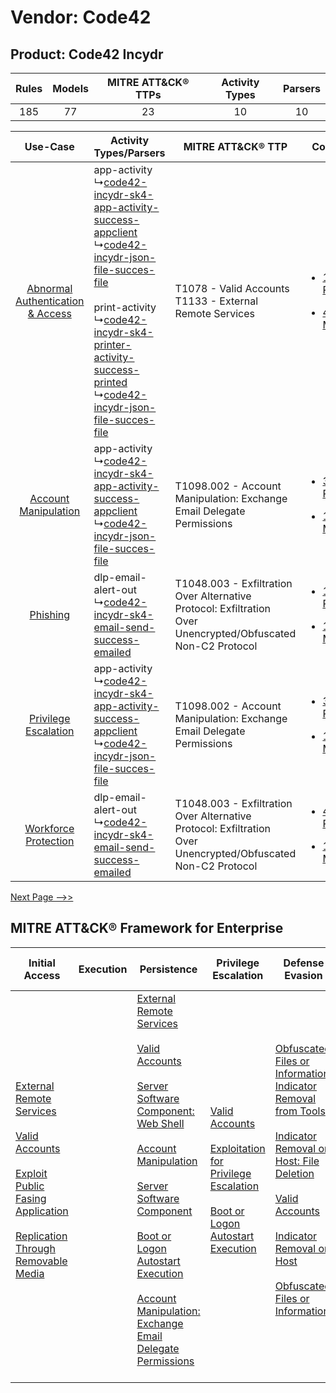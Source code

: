 Vendor: Code42
==============
Product: Code42 Incydr
----------------------
| Rules | Models | MITRE ATT&CK® TTPs | Activity Types | Parsers |
|:-----:|:------:|:------------------:|:--------------:|:-------:|
|  185  |   77   |         23         |       10       |   10    |

|    Use-Case    | Activity Types/Parsers    | MITRE ATT&CK® TTP    | Content    |
|:----:| ---- | ---- | ---- |
| [Abnormal Authentication & Access](../../../UseCases/uc_abnormal_authentication_&_access.md) |  app-activity<br> ↳[code42-incydr-sk4-app-activity-success-appclient](Ps/pC_code42incydrsk4appactivitysuccessappclient.md)<br> ↳[code42-incydr-json-file-succes-file](Ps/pC_code42incydrjsonfilesuccesfile.md)<br><br> print-activity<br> ↳[code42-incydr-sk4-printer-activity-success-printed](Ps/pC_code42incydrsk4printeractivitysuccessprinted.md)<br> ↳[code42-incydr-json-file-succes-file](Ps/pC_code42incydrjsonfilesuccesfile.md)<br> | T1078 - Valid Accounts<br>T1133 - External Remote Services<br>    | [<ul><li>12 Rules</li></ul><ul><li>4 Models</li></ul>](RM/r_m_code42_code42_incydr_Abnormal_Authentication_&_Access.md) |
|    [Account Manipulation](../../../UseCases/uc_account_manipulation.md)    |  app-activity<br> ↳[code42-incydr-sk4-app-activity-success-appclient](Ps/pC_code42incydrsk4appactivitysuccessappclient.md)<br> ↳[code42-incydr-json-file-succes-file](Ps/pC_code42incydrjsonfilesuccesfile.md)<br>    | T1098.002 - Account Manipulation: Exchange Email Delegate Permissions<br>    | [<ul><li>3 Rules</li></ul><ul><li>1 Models</li></ul>](RM/r_m_code42_code42_incydr_Account_Manipulation.md)    |
|    [Phishing](../../../UseCases/uc_phishing.md)    |  dlp-email-alert-out<br> ↳[code42-incydr-sk4-email-send-success-emailed](Ps/pC_code42incydrsk4emailsendsuccessemailed.md)<br>    | T1048.003 - Exfiltration Over Alternative Protocol: Exfiltration Over Unencrypted/Obfuscated Non-C2 Protocol<br> | [<ul><li>1 Rules</li></ul><ul><li>1 Models</li></ul>](RM/r_m_code42_code42_incydr_Phishing.md)    |
|    [Privilege Escalation](../../../UseCases/uc_privilege_escalation.md)    |  app-activity<br> ↳[code42-incydr-sk4-app-activity-success-appclient](Ps/pC_code42incydrsk4appactivitysuccessappclient.md)<br> ↳[code42-incydr-json-file-succes-file](Ps/pC_code42incydrjsonfilesuccesfile.md)<br>    | T1098.002 - Account Manipulation: Exchange Email Delegate Permissions<br>    | [<ul><li>3 Rules</li></ul><ul><li>1 Models</li></ul>](RM/r_m_code42_code42_incydr_Privilege_Escalation.md)    |
|    [Workforce Protection](../../../UseCases/uc_workforce_protection.md)    |  dlp-email-alert-out<br> ↳[code42-incydr-sk4-email-send-success-emailed](Ps/pC_code42incydrsk4emailsendsuccessemailed.md)<br>    | T1048.003 - Exfiltration Over Alternative Protocol: Exfiltration Over Unencrypted/Obfuscated Non-C2 Protocol<br> | [<ul><li>4 Rules</li></ul><ul><li>1 Models</li></ul>](RM/r_m_code42_code42_incydr_Workforce_Protection.md)    |
[Next Page -->>](2_ds_code42_code42_incydr.md)

MITRE ATT&CK® Framework for Enterprise
--------------------------------------
| Initial Access                                                                                                                                                                                                                                                                                                                 | Execution | Persistence                                                                                                                                                                                                                                                                                                                                                                                                                                                                                                                                                                                                  | Privilege Escalation                                                                                                                                                                                                                                | Defense Evasion                                                                                                                                                                                                                                                                                                                                                                                                                                              | Credential Access                                                          | Discovery                                                                         | Lateral Movement                                                                         | Collection                                                                                                                                                            | Command and Control                                                                                                                       | Exfiltration                                                                                                                                                                                                                                                                                                                                                                                                                                                | Impact                                                                                                                                              |
| ------------------------------------------------------------------------------------------------------------------------------------------------------------------------------------------------------------------------------------------------------------------------------------------------------------------------------ | --------- | ------------------------------------------------------------------------------------------------------------------------------------------------------------------------------------------------------------------------------------------------------------------------------------------------------------------------------------------------------------------------------------------------------------------------------------------------------------------------------------------------------------------------------------------------------------------------------------------------------------ | --------------------------------------------------------------------------------------------------------------------------------------------------------------------------------------------------------------------------------------------------- | ------------------------------------------------------------------------------------------------------------------------------------------------------------------------------------------------------------------------------------------------------------------------------------------------------------------------------------------------------------------------------------------------------------------------------------------------------------ | -------------------------------------------------------------------------- | --------------------------------------------------------------------------------- | ---------------------------------------------------------------------------------------- | --------------------------------------------------------------------------------------------------------------------------------------------------------------------- | ----------------------------------------------------------------------------------------------------------------------------------------- | ----------------------------------------------------------------------------------------------------------------------------------------------------------------------------------------------------------------------------------------------------------------------------------------------------------------------------------------------------------------------------------------------------------------------------------------------------------- | --------------------------------------------------------------------------------------------------------------------------------------------------- |
| [External Remote Services](https://attack.mitre.org/techniques/T1133)<br><br>[Valid Accounts](https://attack.mitre.org/techniques/T1078)<br><br>[Exploit Public Fasing Application](https://attack.mitre.org/techniques/T1190)<br><br>[Replication Through Removable Media](https://attack.mitre.org/techniques/T1091)<br><br> |           | [External Remote Services](https://attack.mitre.org/techniques/T1133)<br><br>[Valid Accounts](https://attack.mitre.org/techniques/T1078)<br><br>[Server Software Component: Web Shell](https://attack.mitre.org/techniques/T1505/003)<br><br>[Account Manipulation](https://attack.mitre.org/techniques/T1098)<br><br>[Server Software Component](https://attack.mitre.org/techniques/T1505)<br><br>[Boot or Logon Autostart Execution](https://attack.mitre.org/techniques/T1547)<br><br>[Account Manipulation: Exchange Email Delegate Permissions](https://attack.mitre.org/techniques/T1098/002)<br><br> | [Valid Accounts](https://attack.mitre.org/techniques/T1078)<br><br>[Exploitation for Privilege Escalation](https://attack.mitre.org/techniques/T1068)<br><br>[Boot or Logon Autostart Execution](https://attack.mitre.org/techniques/T1547)<br><br> | [Obfuscated Files or Information: Indicator Removal from Tools](https://attack.mitre.org/techniques/T1027/005)<br><br>[Indicator Removal on Host: File Deletion](https://attack.mitre.org/techniques/T1070/004)<br><br>[Valid Accounts](https://attack.mitre.org/techniques/T1078)<br><br>[Indicator Removal on Host](https://attack.mitre.org/techniques/T1070)<br><br>[Obfuscated Files or Information](https://attack.mitre.org/techniques/T1027)<br><br> | [OS Credential Dumping](https://attack.mitre.org/techniques/T1003)<br><br> | [File and Directory Discovery](https://attack.mitre.org/techniques/T1083)<br><br> | [Replication Through Removable Media](https://attack.mitre.org/techniques/T1091)<br><br> | [Email Collection](https://attack.mitre.org/techniques/T1114)<br><br>[Email Collection: Email Forwarding Rule](https://attack.mitre.org/techniques/T1114/003)<br><br> | [Proxy: Multi-hop Proxy](https://attack.mitre.org/techniques/T1090/003)<br><br>[Proxy](https://attack.mitre.org/techniques/T1090)<br><br> | [Exfiltration Over Alternative Protocol](https://attack.mitre.org/techniques/T1048)<br><br>[Exfiltration Over Alternative Protocol: Exfiltration Over Unencrypted/Obfuscated Non-C2 Protocol](https://attack.mitre.org/techniques/T1048/003)<br><br>[Exfiltration Over Physical Medium: Exfiltration over USB](https://attack.mitre.org/techniques/T1052/001)<br><br>[Exfiltration Over Physical Medium](https://attack.mitre.org/techniques/T1052)<br><br> | [Data Destruction](https://attack.mitre.org/techniques/T1485)<br><br>[Data Encrypted for Impact](https://attack.mitre.org/techniques/T1486)<br><br> |